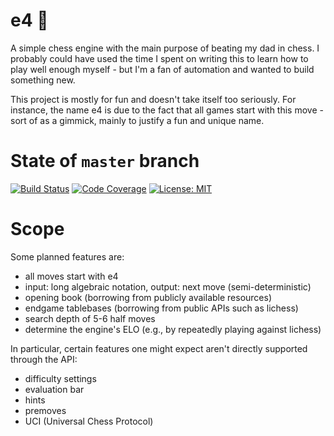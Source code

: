 # e4 :crown:

A simple chess engine with the main purpose of beating my dad in chess. I probably could have used the time I spent on writing this to learn how to play well enough myself - but I'm a fan of automation and wanted to build something new.

This project is mostly for fun and doesn't take itself too seriously. For instance, the name e4 is due to the fact that all games start with this move - sort of as a gimmick, mainly to justify a fun and unique name.

# State of `master` branch
[![Build Status](https://github.com/lz101010/e4/actions/workflows/gradle.yml/badge.svg?branch=master)](https://github.com/lz101010/e4/actions?query=branch%3Amaster)
[![Code Coverage](https://sonarcloud.io/api/project_badges/measure?project=lz101010_e4&metric=coverage)](https://sonarcloud.io/dashboard?id=lz101010_e4)
[![License: MIT](https://img.shields.io/badge/License-MIT-yellow.svg)](https://opensource.org/licenses/MIT)

# Scope
Some planned features are:
- all moves start with e4
- input: long algebraic notation, output: next move (semi-deterministic)
- opening book (borrowing from publicly available resources)
- endgame tablebases (borrowing from public APIs such as lichess)
- search depth of 5-6 half moves
- determine the engine's ELO (e.g., by repeatedly playing against lichess)

In particular, certain features one might expect aren't directly supported through the API:
- difficulty settings
- evaluation bar
- hints
- premoves
- UCI (Universal Chess Protocol)
